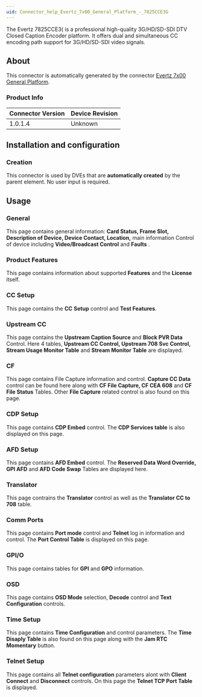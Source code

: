 ```yaml
---
uid: Connector_help_Evertz_7x00_General_Platform_-_7825CCE3G
---
```


The Evertz 7825CCE3( is a professional high-quality 3G/HD/SD-SDI DTV Closed Caption Encoder platform. It offers dual and simultaneous CC encoding path support for 3G/HD/SD-SDI video signals.

## About

This connector is automatically generated by the connector [Evertz 7x00 General Platform](xref:Connector_help_Evertz_7x00_General_Platform).

### Product Info

| **Connector Version** | **Device Revision** |
|--------------------|---------------------|
| 1.0.1.4            | Unknown             |

## Installation and configuration

### Creation

This connector is used by DVEs that are **automatically created** by the parent element. No user input is required.

## Usage

### General

This page contains general information: **Card Status, Frame Slot, Description of Device, Device Contact, Location,** main information Control of device including **Video/Broadcast Control** and **Faults** .

### Product Features

This page contains information about supported **Features** and the **License** itself.

### CC Setup

This page contains the **CC** **Setup** control and **Test Features**.

### Upstream CC

This page contains the **Upstream Caption Source** and **Block PVR Data** Control. Here 4 tables, **Upstream CC Control, Upstream 708 Svc Control, Stream Usage Monitor Table** and **Stream Monitor Table** are displayed.

### CF

This page contains File Capture information and control. **Capture CC Data** control can be found here along with **CF File Capture, CF CEA 608** and **CF File Status** Tables. Other **File Capture** related control is also found on this page.

### CDP Setup

This page contains **CDP Embed** control. The **CDP Services table** is also displayed on this page.

### AFD Setup

This page contains **AFD Embed** control. The **Reserved Data Word Override, GPI AFD** and **AFD Code Swap** Tables are displayed here.

### Translator

This page contrains the **Translator** control as well as the **Translator CC to 708** table.

### Comm Ports

This page contains **Port mode** control and **Telnet** log in information and control. The **Port Control Table** is displayed on this page.

### GPI/O

This page contains tables for **GPI** and **GPO** information.

### OSD

This page contains **OSD Mode** selection, **Decode** control and **Text Configuration** controls.

### Time Setup

This page contains **Time Configuration** and control parameters. The **Time Disaply Table** is also found on this page along with the **Jam RTC Momentary** button.

### Telnet Setup

This page contains all **Telnet configuration** parameters alont with **Client Connect** and **Disconnect** controls. On this page the **Telnet TCP Port Table** is displayed.
